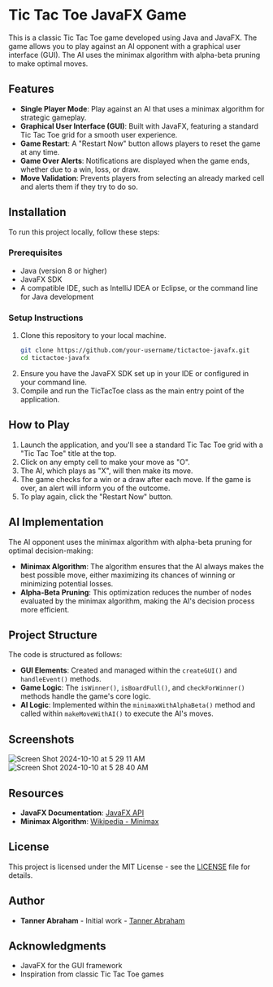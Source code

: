 # Tic Tac Toe JavaFX Game

This is a classic Tic Tac Toe game developed using Java and JavaFX. The game allows you to play against an AI opponent with a graphical user interface (GUI). The AI uses the minimax algorithm with alpha-beta pruning to make optimal moves.

## Features
- **Single Player Mode**: Play against an AI that uses a minimax algorithm for strategic gameplay.
- **Graphical User Interface (GUI)**: Built with JavaFX, featuring a standard Tic Tac Toe grid for a smooth user experience.
- **Game Restart**: A "Restart Now" button allows players to reset the game at any time.
- **Game Over Alerts**: Notifications are displayed when the game ends, whether due to a win, loss, or draw.
- **Move Validation**: Prevents players from selecting an already marked cell and alerts them if they try to do so.

## Installation
To run this project locally, follow these steps:

### Prerequisites
- Java (version 8 or higher)
- JavaFX SDK
- A compatible IDE, such as IntelliJ IDEA or Eclipse, or the command line for Java development

### Setup Instructions
1. Clone this repository to your local machine.
   ```bash
   git clone https://github.com/your-username/tictactoe-javafx.git
   cd tictactoe-javafx
2. Ensure you have the JavaFX SDK set up in your IDE or configured in your command line.
3. Compile and run the TicTacToe class as the main entry point of the application.
  
## How to Play

1. Launch the application, and you'll see a standard Tic Tac Toe grid with a "Tic Tac Toe" title at the top.
2. Click on any empty cell to make your move as "O". 
3. The AI, which plays as "X", will then make its move.
4. The game checks for a win or a draw after each move. If the game is over, an alert will inform you of the outcome.
5. To play again, click the "Restart Now" button.

## AI Implementation

The AI opponent uses the minimax algorithm with alpha-beta pruning for optimal decision-making:
- **Minimax Algorithm**: The algorithm ensures that the AI always makes the best possible move, either maximizing its chances of winning or minimizing potential losses.
- **Alpha-Beta Pruning**: This optimization reduces the number of nodes evaluated by the minimax algorithm, making the AI's decision process more efficient.

## Project Structure

The code is structured as follows:
- **GUI Elements**: Created and managed within the `createGUI()` and `handleEvent()` methods.
- **Game Logic**: The `isWinner()`, `isBoardFull()`, and `checkForWinner()` methods handle the game's core logic.
- **AI Logic**: Implemented within the `minimaxWithAlphaBeta()` method and called within `makeMoveWithAI()` to execute the AI's moves.

## Screenshots

![Screen Shot 2024-10-10 at 5 29 11 AM](https://github.com/user-attachments/assets/ebcc70d6-d170-4066-ab30-4c269823c43b)
![Screen Shot 2024-10-10 at 5 28 40 AM](https://github.com/user-attachments/assets/c28cbf8e-efad-4999-8b88-f2e176f88f7e)

## Resources

- **JavaFX Documentation**: [JavaFX API](https://openjfx.io/)
- **Minimax Algorithm**: [Wikipedia - Minimax](https://en.wikipedia.org/wiki/Minimax)

## License

This project is licensed under the MIT License - see the [LICENSE](LICENSE) file for details.

## Author

- **Tanner Abraham** - Initial work - [Tanner Abraham](https://github.com/TannerAbraham)

## Acknowledgments

- JavaFX for the GUI framework
- Inspiration from classic Tic Tac Toe games
